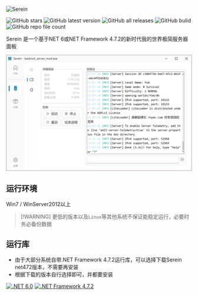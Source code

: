 
![Serein](https://socialify.git.ci/Zaitonn/Serein/image?description=1&font=KoHo&logo=https%3A%2F%2Fserein.cc%2Fassets%2FSerein.png&name=1&owner=1&pattern=Circuit%20Board&stargazers=1&theme=Auto)

![GitHub stars](https://img.shields.io/github/stars/Zaitonn/Serein?color=blue ":no-zoom")
![GitHub latest version](https://img.shields.io/github/v/release/Zaitonn/Serein?color=blue ":no-zoom")
![GitHub all releases](https://img.shields.io/github/downloads/Zaitonn/Serein/total?color=blue ":no-zoom")
![GitHub bulid](https://img.shields.io/github/workflow/status/Zaitonn/Serein/Build/main?color=blue ":no-zoom")
![GitHub repo file count](https://img.shields.io/github/languages/code-size/Zaitonn/Serein ":no-zoom")

Serein 是一个基于NET 6或NET Framework 4.7.2的新时代我的世界极简服务器面板

![控制台](imgs/console.png)

## 运行环境

Win7 / WinServer2012以上

>[!WARNING] 更低的版本以及`Linux`等其他系统不保证能稳定运行，必要时务必备份数据  

## 运行库

- 由于大部分系统自带.NET Framework 4.7.2运行库，可以选择下载Serein net472版本，不需要再安装
- 根据下载的版本自行选择即可，并都要安装  

[![.NET 6.0](https://img.shields.io/badge/.NET-6.0-%23512BD4?style=for-the-badge)](https://dotnet.microsoft.com/download/dotnet/6.0/runtime/desktop/x64)
[![.NET Framework 4.7.2](https://img.shields.io/badge/.NET%20Framework-4.7.2-%23512BD4?style=for-the-badge)](https://dotnet.microsoft.com/zh-cn/download/dotnet-framework/net472)

